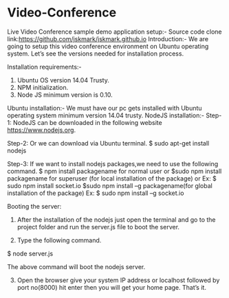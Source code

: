 # Video-Conference
Live Video Conference sample demo application setup:-
Source code clone link:https://github.com/jskmark/jskmark.github.io
Introduction:-
		We are going to setup this video conference environment on Ubuntu operating system. Let’s see the versions needed for installation process.

Installation requirements:-
1. Ubuntu OS version 14.04 Trusty.
2. NPM initialization.
3. Node JS minimum version is 0.10.

Ubuntu installation:-
		We must have our pc gets installed with Ubuntu operating system minimum version 14.04 trusty.
NodeJS installation:-
Step-1:	NodeJS can be downloaded in the following website https://www.nodejs.org.

Step-2:	Or we can download via Ubuntu terminal.
		$ sudo apt-get install nodejs

Step-3:	If we want to install nodejs packages,we need to use the following command.
		$ npm install packagename for normal user or $sudo npm install packagename for superuser (for local installation of the package)
		or
		Ex: $ sudo npm install socket.io
		$sudo npm install –g packagename(for global installation of the package)
		Ex: $ sudo npm install –g socket.io

Booting the server:
1. After the installation of the nodejs just open the terminal and go to the project folder and run the server.js file to boot the server.

2. Type the following command.

$ node server.js

The above command will boot the nodejs server.
		
3. Open the browser give your system IP address or localhost   followed by port no(8000) hit enter then you will get your home page. That’s it.
